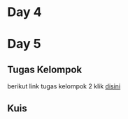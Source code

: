 # Day 4
# Day 5
## Tugas Kelompok
berikut link tugas kelompok 2 klik [disini](https://github.com/WShme2017/kaderisasiWS/tree/master/Season%202/Tugas%20Kelompok%202)
## Kuis
